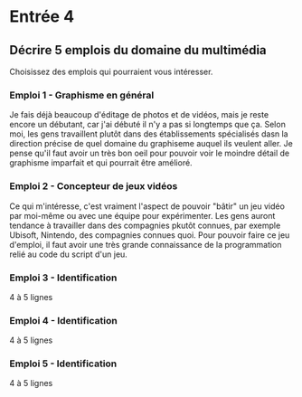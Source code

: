 # Entrée 4
## Décrire 5 emplois du domaine du multimédia
Choisissez des emplois qui pourraient vous intéresser. 

### Emploi 1 - Graphisme en général

Je fais déjà beaucoup d'éditage de photos et de vidéos, mais je reste encore un débutant, car j'ai débuté il n'y a pas si longtemps que ça. Selon moi, les gens travaillent plutôt dans des établissements spécialisés dasn la direction précise de quel domaine du graphiseme auquel ils veulent aller. Je pense qu'il faut avoir un très bon oeil pour pouvoir voir le moindre détail de graphisme imparfait et qui pourrait être amélioré.    

### Emploi 2 - Concepteur de jeux vidéos
Ce qui m'intéresse, c'est vraiment l'aspect de pouvoir "bâtir" un jeu vidéo par moi-même ou avec une équipe pour expérimenter. Les gens auront tendance à travailler dans des compagnies pkutôt connues, par exemple Ubisoft, Nintendo, des compagnies connues quoi. Pour pouvoir faire ce jeu d'emploi, il faut avoir une très grande connaissance de la programmation relié au code du script d'un jeu.

### Emploi 3 - Identification
4 à 5 lignes 

### Emploi 4 - Identification
4 à 5 lignes

### Emploi 5 - Identification
4 à 5 lignes


